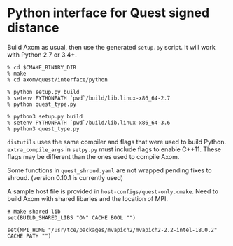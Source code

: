 

# Python interface for Quest signed distance

Build Axom as usual, then use the generated `setup.py` script.
It will work with Python 2.7 or 3.4+.

```
% cd $CMAKE_BINARY_DIR
% make
% cd axom/quest/interface/python

% python setup.py build
% setenv PYTHONPATH `pwd`/build/lib.linux-x86_64-2.7
% python quest_type.py

% python3 setup.py build
% setenv PYTHONPATH `pwd`/build/lib.linux-x86_64-3.6
% python3 quest_type.py
```

`distutils` uses the same compiler and flags that were used to build Python.
`extra_compile_args` in `setpy.py` must include flags to enable C++11.
These flags may be different than the ones used to compile Axom.

Some functions in `quest_shroud.yaml` are not wrapped pending fixes to shroud.
(version 0.10.1 is currently used)

A sample host file is provided in `host-configs/quest-only.cmake`.
Need to build Axom with shared libaries and the location of MPI.

```
# Make shared lib
set(BUILD_SHARED_LIBS "ON" CACHE BOOL "")

set(MPI_HOME "/usr/tce/packages/mvapich2/mvapich2-2.2-intel-18.0.2" CACHE PATH "")
```
